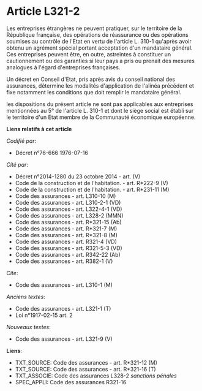 # Article L321-2

Les entreprises étrangères ne peuvent pratiquer, sur le territoire de la République française, des opérations de réassurance
ou des opérations soumises au contrôle de l'Etat en vertu de l'article L. 310-1 qu'après avoir obtenu un agrément spécial
portant acceptation d'un mandataire général. Ces entreprises peuvent être, en outre, astreintes à constituer un cautionnement
ou des garanties si leur pays a pris ou prenait des mesures analogues à l'égard d'entreprises françaises.

Un décret en Conseil d'Etat, pris après avis du conseil national des assurances, détermine les modalités d'application de
l'alinéa précédent et fixe notamment les conditions que doit remplir le mandataire général.

les dispositions du présent article ne sont pas applicables aux entreprises mentionnées au 5° de l'article L. 310-1 et dont
le siège social est établi sur le territoire d'un Etat membre de la Communauté économique européenne.

**Liens relatifs à cet article**

_Codifié par_:

  - Décret n°76-666 1976-07-16

_Cité par_:

  - Décret n°2014-1280 du 23 octobre 2014 - art. (V)
  - Code de la construction et de l'habitation. - art. R*222-9 (V)
  - Code de la construction et de l'habitation. - art. R*231-11 (M)
  - Code des assurances - art. L310-10 (M)
  - Code des assurances - art. L310-2-1 (VD)
  - Code des assurances - art. L322-4-1 (VD)
  - Code des assurances - art. L328-2 (MMN)
  - Code des assurances - art. R*321-15 (Ab)
  - Code des assurances - art. R*321-7 (M)
  - Code des assurances - art. R*321-8 (M)
  - Code des assurances - art. R321-4 (VD)
  - Code des assurances - art. R321-5-3 (VD)
  - Code des assurances - art. R342-22 (Ab)
  - Code des assurances - art. R382-1 (V)

_Cite_:

  - Code des assurances - art. L310-1 (M)

_Anciens textes_:

  - Code des assurances - art. L321-1 (T)
  - Loi n°1917-02-15 art. 2

_Nouveaux textes_:

  - Code des assurances - art. L321-9 (V)

**Liens**:

  - TXT_SOURCE: Code des assurances - art. R*321-12 (M)
  - TXT_SOURCE: Code des assurances - art. R*321-16 (T)
  - TXT_ASSOCIE: Code des assurances L328-2 *sanctions pénales*
  - SPEC_APPLI: Code des assurances R321-16
